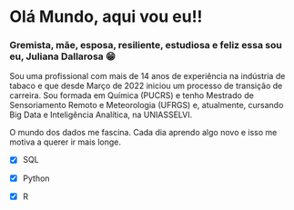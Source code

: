 # Olá Mundo, aqui vou eu!!

### Gremista, mãe, esposa, resiliente, estudiosa e feliz essa sou eu, Juliana Dallarosa 😁

Sou uma profissional com mais de 14 anos de experiência na indústria de tabaco e que desde Março de 2022 iniciou um processo de transição de carreira.
Sou formada em Química (PUCRS) e tenho Mestrado de Sensoriamento Remoto e Meteorologia (UFRGS) e, atualmente, cursando Big Data e Inteligência Analítica, na UNIASSELVI.

O mundo dos dados me fascina. Cada dia aprendo algo novo e isso me motiva a querer ir mais longe. 

- [x] SQL
- [x] Python
- [x] R

